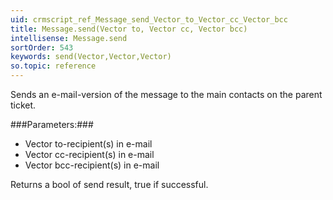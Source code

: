 ```yaml
---
uid: crmscript_ref_Message_send_Vector_to_Vector_cc_Vector_bcc
title: Message.send(Vector to, Vector cc, Vector bcc)
intellisense: Message.send
sortOrder: 543
keywords: send(Vector,Vector,Vector)
so.topic: reference
---
```


Sends an e-mail-version of the message to the main contacts on the parent ticket.



###Parameters:###


 - Vector to-recipient(s) in e-mail
 - Vector cc-recipient(s) in e-mail
 - Vector bcc-recipient(s) in e-mail


Returns a bool of send result, true if successful.


